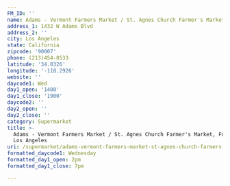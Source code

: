 ```yaml
---
FM_ID: ''
name: Adams - Vermont Farmers Market / St. Agnes Church Farmer's Market
address_1: 1432 W Adams Blvd
address_2: ''
city: Los Angeles
state: California
zipcode: '90007'
phone: (213)454-8533
latitude: '34.0326'
longitude: '-118.2926'
website: ''
daycode1: Wed
day1_open: '1400'
day1_close: '1900'
daycode2: ''
day2_open: ''
day2_close: ''
category: Supermarket
title: >-
  Adams - Vermont Farmers Market / St. Agnes Church Farmer's Market, Food Oasis
  Los Angeles
uri: /supermarket/adams-vermont-farmers-market-st-agnes-church-farmers-market/
formatted_daycode1: Wednesday
formatted_day1_open: 2pm
formatted_day1_close: 7pm

---
```

